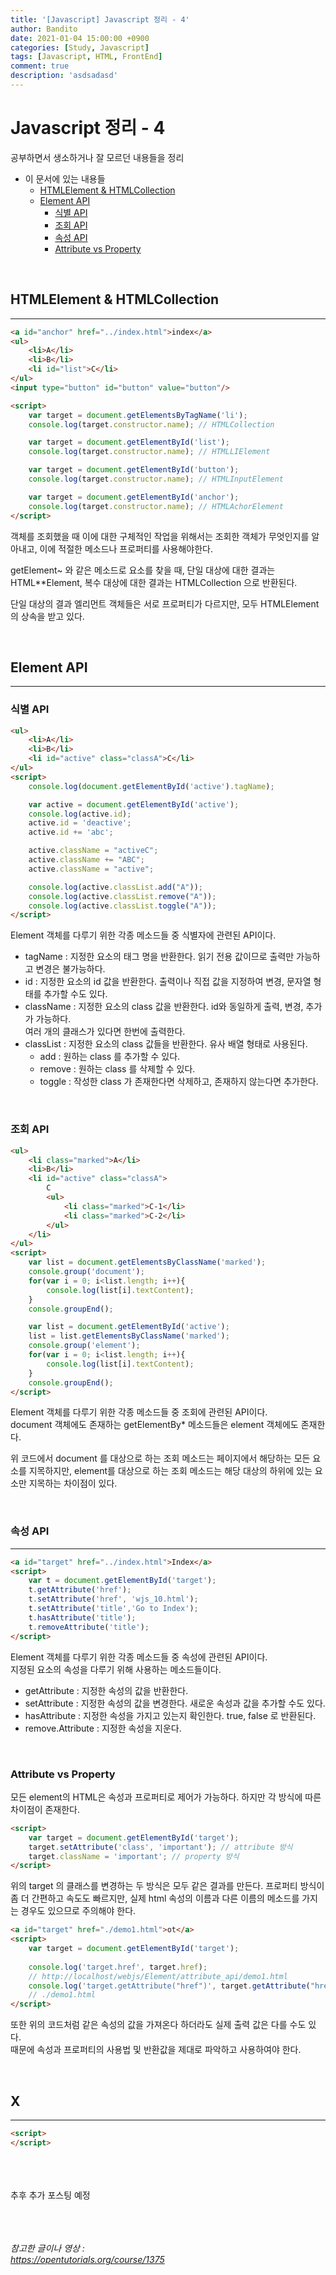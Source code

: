 ```yaml
---
title: '[Javascript] Javascript 정리 - 4'
author: Bandito
date: 2021-01-04 15:00:00 +0900
categories: [Study, Javascript]
tags: [Javascript, HTML, FrontEnd]
comment: true
description: 'asdsadasd'
---
```


# Javascript 정리 - 4

공부하면서 생소하거나 잘 모르던 내용들을 정리

+ 이 문서에 있는 내용들
    - [HTMLElement & HTMLCollection](#htmlelement--htmlcollection)
    - [Element API](#element-api)
        + [식별 API](#식별-api)
        + [조회 API](#조회-api)
        + [속성 API](#속성-api)
        + [Attribute vs Property](#attribute-vs-property)



<br/>

## HTMLElement & HTMLCollection
***
```html
<a id="anchor" href="../index.html">index</a>
<ul>
    <li>A</li>
    <li>B</li>
    <li id="list">C</li>
</ul>
<input type="button" id="button" value="button"/>

<script>
    var target = document.getElementsByTagName('li');
    console.log(target.constructor.name); // HTMLCollection

    var target = document.getElementById('list');
    console.log(target.constructor.name); // HTMLLIElement

    var target = document.getElementById('button');
    console.log(target.constructor.name); // HTMLInputElement

    var target = document.getElementById('anchor');
    console.log(target.constructor.name); // HTMLAchorElement
</script>
```

객체를 조회했을 때 이에 대한 구체적인 작업을 위해서는 조회한 객체가 무엇인지를 알아내고, 이에 적절한 메소드나 프로퍼티를 사용해야한다.

getElement~ 와 같은 메소드로 요소를 찾을 때, 단일 대상에 대한 결과는 HTML**Element, 복수 대상에 대한 결과는 HTMLCollection 으로 반환된다.   

단일 대상의 결과 엘리먼트 객체들은 서로 프로퍼티가 다르지만, 모두 HTMLElement의 상속을 받고 있다. 

<br/>

## Element API
***

### 식별 API

```html
<ul>
    <li>A</li>
    <li>B</li>
    <li id="active" class="classA">C</li>
</ul>
<script>
    console.log(document.getElementById('active').tagName);

    var active = document.getElementById('active');
    console.log(active.id);
    active.id = 'deactive';
    active.id += 'abc';

    active.className = "activeC";
    active.className += "ABC";
    active.className = "active";

    console.log(active.classList.add("A"));
    console.log(active.classList.remove("A"));
    console.log(active.classList.toggle("A"));
</script>
```

Element 객체를 다루기 위한 각종 메소드들 중 식별자에 관련된 API이다.  

 + tagName : 지정한 요소의 태그 명을 반환한다. 읽기 전용 값이므로 출력만 가능하고 변경은 불가능하다.
 + id : 지정한 요소의 id 값을 반환한다. 출력이나 직접 값을 지정하여 변경, 문자열 형태를 추가할 수도 있다.
 + className : 지정한 요소의 class 값을 반환한다. id와 동일하게 출력, 변경, 추가가 가능하다.    
 여러 개의 클래스가 있다면 한번에 출력한다.
 + classList : 지정한 요소의 class 값들을 반환한다. 유사 배열 형태로 사용된다.
    - add : 원하는 class 를 추가할 수 있다.
    - remove : 원하는 class 를 삭제할 수 있다.
    - toggle : 작성한 class 가 존재한다면 삭제하고, 존재하지 않는다면 추가한다.

<br/>

### 조회 API
```html
<ul>
    <li class="marked">A</li>
    <li>B</li>
    <li id="active" class="classA">
        C
        <ul>
            <li class="marked">C-1</li>
            <li class="marked">C-2</li>
        </ul>
    </li>
</ul>
<script>
    var list = document.getElementsByClassName('marked');
    console.group('document');
    for(var i = 0; i<list.length; i++){
        console.log(list[i].textContent);
    }
    console.groupEnd();

    var list = document.getElementById('active');
    list = list.getElementsByClassName('marked');
    console.group('element');
    for(var i = 0; i<list.length; i++){
        console.log(list[i].textContent);
    }
    console.groupEnd();
</script>
```

Element 객체를 다루기 위한 각종 메소드들 중 조회에 관련된 API이다.   
document 객체에도 존재하는 getElementBy* 메소드들은 element 객체에도 존재한다.   

위 코드에서 document 를 대상으로 하는 조회 메소드는 페이지에서 해당하는 모든 요소를 지목하지만, element를 대상으로 하는 조회 메소드는 해당 대상의 하위에 있는 요소만 지목하는 차이점이 있다.   

<br/>

### 속성 API
***
```html
<a id="target" href="../index.html">Index</a>
<script>
    var t = document.getElementById('target');
    t.getAttribute('href');
    t.setAttribute('href', 'wjs_10.html');
    t.setAttribute('title','Go to Index');
    t.hasAttribute('title');
    t.removeAttribute('title');
</script>
```

Element 객체를 다루기 위한 각종 메소드들 중 속성에 관련된 API이다.   
지정된 요소의 속성을 다루기 위해 사용하는 메소드들이다.

+ getAttribute : 지정한 속성의 값을 반환한다.
+ setAttribute : 지정한 속성의 값을 변경한다. 새로운 속성과 값을 추가할 수도 있다.
+ hasAttribute : 지정한 속성을 가지고 있는지 확인한다. true, false 로 반환된다.
+ remove.Attribute : 지정한 속성을 지운다.

<br/>

### Attribute vs Property

모든 element의 HTML은 속성과 프로퍼티로 제어가 가능하다. 하지만 각 방식에 따른 차이점이 존재한다.
```html
<script>
    var target = document.getElementById('target');
    target.setAttribute('class', 'important'); // attribute 방식
    target.className = 'important'; // property 방식
</script>
```

위의 target 의 클래스를 변경하는 두 방식은 모두 같은 결과를 만든다. 프로퍼티 방식이 좀 더 간편하고 속도도 빠르지만, 실제 html 속성의 이름과 다른 이름의 메소드를 가지는 경우도 있으므로 주의해야 한다.

```html
<a id="target" href="./demo1.html">ot</a>
<script>
    var target = document.getElementById('target');
    
    console.log('target.href', target.href);
    // http://localhost/webjs/Element/attribute_api/demo1.html   
    console.log('target.getAttribute("href")', target.getAttribute("href"));
    // ./demo1.html 
</script>
```

또한 위의 코드처럼 같은 속성의 값을 가져온다 하더라도 실제 출력 값은 다를 수도 있다.    
때문에 속성과 프로퍼티의 사용법 및 반환값을 제대로 파악하고 사용하여야 한다.




<br/>

## X
***
```html
<script>
</script>
```


<br/><br/><br/>
추후 추가 포스팅 예정 

<br/><br/><br/>
_참고한 글이나 영상 :_   
_<https://opentutorials.org/course/1375>_   
